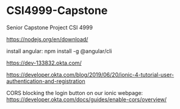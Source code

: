 # CSI4999-Capstone
Senior Capstone Project CSI 4999

https://nodejs.org/en/download/

install angular: npm install -g @angular/cli

https://dev-133832.okta.com/

https://developer.okta.com/blog/2019/06/20/ionic-4-tutorial-user-authentication-and-registration

CORS blocking the login button on our ionic webpage:
https://developer.okta.com/docs/guides/enable-cors/overview/
